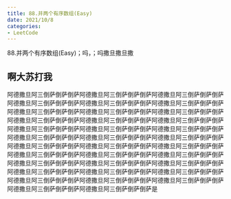 ```yaml
---
title: 88.并两个有序数组(Easy)
date: 2021/10/8
categories:
- LeetCode
---
```

88.并两个有序数组(Easy)；吗，；吗撒旦撒旦撒

## 啊大苏打我

阿德撒旦阿三倒萨倒萨倒萨阿德撒旦阿三倒萨倒萨倒萨阿德撒旦阿三倒萨倒萨倒萨阿德撒旦阿三倒萨倒萨倒萨阿德撒旦阿三倒萨倒萨倒萨阿德撒旦阿三倒萨倒萨倒萨阿德撒旦阿三倒萨倒萨倒萨阿德撒旦阿三倒萨倒萨倒萨阿德撒旦阿三倒萨倒萨倒萨阿德撒旦阿三倒萨倒萨倒萨阿德撒旦阿三倒萨倒萨倒萨阿德撒旦阿三倒萨倒萨倒萨阿德撒旦阿三倒萨倒萨倒萨阿德撒旦阿三倒萨倒萨倒萨阿德撒旦阿三倒萨倒萨倒萨阿德撒旦阿三倒萨倒萨倒萨阿德撒旦阿三倒萨倒萨倒萨阿德撒旦阿三倒萨倒萨倒萨阿德撒旦阿三倒萨倒萨倒萨阿德撒旦阿三倒萨倒萨倒萨阿德撒旦阿三倒萨倒萨倒萨阿德撒旦阿三倒萨倒萨倒萨阿德撒旦阿三倒萨倒萨倒萨阿德撒旦阿三倒萨倒萨倒萨阿德撒旦阿三倒萨倒萨倒萨阿德撒旦阿三倒萨倒萨倒萨阿德撒旦阿三倒萨倒萨倒萨阿德撒旦阿三倒萨倒萨倒萨阿德撒旦阿三倒萨倒萨倒萨阿德撒旦阿三倒萨倒萨倒萨阿德撒旦阿三倒萨倒萨倒萨阿德撒旦阿三倒萨倒萨倒萨阿德撒旦阿三倒萨倒萨倒萨阿德撒旦阿三倒萨倒萨倒萨阿德撒旦阿三倒萨倒萨倒萨是

